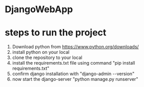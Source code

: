 # DjangoWebApp

# steps to run the project
1) Download python from https://www.python.org/downloads/
2) install python on your local
3) clone the repository to your local
4) install the requirements.txt file using command
    "pip install requirements.txt"
5) confirm django installation with 
    "django-admin --version"
6) now start the django-server
    "python manage.py runserver"
